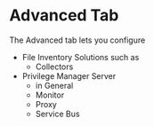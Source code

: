 [title]: # (    Advanced Tab)
[tags]: # (user interface,console,overview)
[priority]: # (2108)
# Advanced Tab

The Advanced tab lets you configure 

* File Inventory Solutions such as
  * Collectors
* Privilege Manager Server
  * in General
  * Monitor
  * Proxy
  * Service Bus
